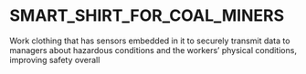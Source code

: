 # SMART_SHIRT_FOR_COAL_MINERS
Work clothing that has sensors embedded in it to securely transmit data to managers about hazardous conditions and the workers’ physical conditions, improving safety overall
